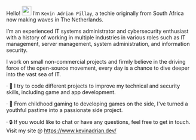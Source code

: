 Hello! <img src = "https://raw.githubusercontent.com/nixin72/nixin72/master/wave.gif" height="25" width="25" > </h1> I’m `Kevin Adrian Pillay`, a techie originally from South Africa now making waves in The Netherlands. 

I’m an experienced IT systems administrator and cybersecurity enthusiast with a history of working in multiple industries in various roles such as IT management, server management, system administration, and information security.

I work on small non-commercial projects and firmly believe in the driving force of the open-source movement, every day is a chance to dive deeper into the vast sea of IT.

  · 🎒 I try to code different projects to improve my technical and security skills, including game and app development.
  
  · 👾 From childhood gaming to developing games on the side, I've turned a youthful pastime into a passionate side project.
  
  · 🔒 If you would like to chat or have any questions, feel free to get in touch. Visit my site @ https://www.kevinadrian.dev/
